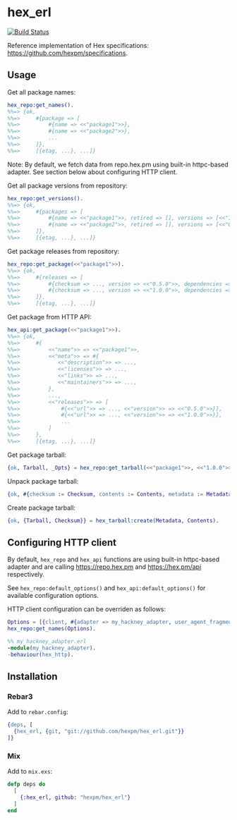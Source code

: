 # hex_erl

[![Build Status](https://travis-ci.org/hexpm/hex_erl.svg?branch=master)](https://travis-ci.org/hexpm/hex_erl)

Reference implementation of Hex specifications: https://github.com/hexpm/specifications.

## Usage

Get all package names:

```erlang
hex_repo:get_names().
%%=> {ok,
%%=>     #{package => [
%%=>         #{name => <<"package1">>},
%%=>         #{name => <<"package2">>},
%%=>         ...
%%=>     ]},
%%=>     [{etag, ...}, ...]}
```

Note: By default, we fetch data from repo.hex.pm using built-in httpc-based adapter.
See section below about configuring HTTP client.

Get all package versions from repository:

```erlang
hex_repo:get_versions().
%%=> {ok,
%%=>     #{packages => [
%%=>         #{name => <<"package1">>, retired => [], versions => [<<"1.0.0">>]},
%%=>         #{name => <<"package2">>, retired => [], versions => [<<"0.5.0">>]},
%%=>     ]},
%%=>     [{etag, ...}, ...]}
```

Get package releases from repository:

```erlang
hex_repo:get_package(<<"package1">>).
%%=> {ok,
%%=>     #{releases => [
%%=>         #{checksum => ..., version => <<"0.5.0">>, dependencies => []}],
%%=>         #{checksum => ..., version => <<"1.0.0">>, dependencies => []}],
%%=>     ]},
%%=>     [{etag, ...}, ...]}
```

Get package from HTTP API:

```erlang
hex_api:get_package(<<"package1">>).
%%=> {ok,
%%=>     #{
%%=>         <<"name">> => <<"package1">>,
%%=>         <<"meta">> => #{
%%=>            <<"description">> => ...,
%%=>            <<"licenses">> => ...,
%%=>            <<"links">> => ...,
%%=>            <<"maintainers">> => ...,
%%=>         },
%%=>         ...,
%%=>         <<"releases">> => [
%%=>             #{<<"url">> => ..., <<"version">> => <<"0.5.0">>}],
%%=>             #{<<"url">> => ..., <<"version">> => <<"1.0.0">>}],
%%=>             ...
%%=>         ]
%%=>     },
%%=>     [{etag, ...}, ...]}
```

Get package tarball:

```erlang
{ok, Tarball, _Opts} = hex_repo:get_tarball(<<"package1">>, <<"1.0.0">>).
```

Unpack package tarball:

```erlang
{ok, #{checksum := Checksum, contents := Contents, metadata := Metadata}} = hex_tarball:unpack(Tarball, memory).
```

Create package tarball:

```erlang
{ok, {Tarball, Checksum}} = hex_tarball:create(Metadata, Contents).
```

## Configuring HTTP client

By default, `hex_repo` and `hex_api` functions are using built-in httpc-based adapter and are calling
<https://repo.hex.pm> and <https://hex.pm/api> respectively.

See `hex_repo:default_options()` and `hex_api:default_options()` for available configuration options.

HTTP client configuration can be overriden as follows:

```erlang
Options = [{client, #{adapter => my_hackney_adapter, user_agent_fragment => <<"(hackney/1.12.1) (my_app/0.1.0)">>}}].
hex_repo:get_names(Options).

%% my_hackney_adapter.erl
-module(my_hackney_adapter).
-behaviour(hex_http).
```

## Installation

### Rebar3

Add to `rebar.config`:

```erlang
{deps, [
  {hex_erl, {git, "git://github.com/hexpm/hex_erl.git"}}
]}
```

### Mix

Add to `mix.exs`:

```elixir
defp deps do
  [
    {:hex_erl, github: "hexpm/hex_erl"}
  ]
end
```

